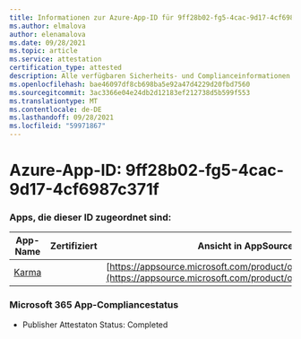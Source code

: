 ```yaml
---
title: Informationen zur Azure-App-ID für 9ff28b02-fg5-4cac-9d17-4cf6987c371f
ms.author: elmalova
author: elenamalova
ms.date: 09/28/2021
ms.topic: article
ms.service: attestation
certification_type: attested
description: Alle verfügbaren Sicherheits- und Complianceinformationen für 9ff28b02-fg5-4cac-9d17-4cf6987c371f.
ms.openlocfilehash: bae46097df8cb698ba5e92a47d4229d20fbd7560
ms.sourcegitcommit: 3ac3366e04e24db2d12183ef212738d5b599f553
ms.translationtype: MT
ms.contentlocale: de-DE
ms.lasthandoff: 09/28/2021
ms.locfileid: "59971867"
---
```

# <a name="azure-app-id-9ff28b02-ccc5-4cac-9d17-4cf6987c371f"></a>Azure-App-ID: 9ff28b02-fg5-4cac-9d17-4cf6987c371f


### <a name="apps-associated-with-this-id"></a>Apps, die dieser ID zugeordnet sind:
| **App-Name** | **Zertifiziert** | **Ansicht in AppSource** |
|--------------|---------------|-----------------------|
| [Karma](https://docs.microsoft.com/microsoft-365-app-certification/forward/WA104381640) |  | [https://appsource.microsoft.com/product/office/WA104381640](https://appsource.microsoft.com/product/office/WA104381640) |

### <a name="microsoft-365-app-compliance-status"></a>Microsoft 365 App-Compliancestatus
- Publisher Attestaton Status: Completed
